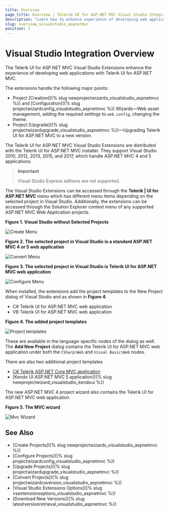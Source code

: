 ```yaml
---
title: Overview
page_title: Overview | Telerik UI for ASP.NET MVC Visual Studio Integration
description: "Learn how to enhance experience of developing web applications with Telerik UI for ASP.NET MVC."
slug: overview_visualstudio_aspnetmvc
position: 1
---
```


# Visual Studio Integration Overview

The Telerik UI for ASP.NET MVC Visual Studio Extensions enhance the experience of developing web applications with Telerik UI for ASP.NET MVC.

The extensions handle the following major points:

* Project [Creation]({% slug newprojectwizards_visualstudio_aspnetmvc %}) and [Configuration]({% slug projectwizardconfig_visualstudio_aspnetmvc %}) Wizards&mdash;Web asset management, adding the required settings to `web.config`, changing the theme.
* Project [Upgrade]({% slug projectwizardupgrade_visualstudio_aspnetmvc %})&mdash;Upgrading Telerik UI for ASP.NET MVC to a new version.

The Telerik UI for ASP.NET MVC Visual Studio Extensions are distributed with the Telerik UI for ASP.NET MVC installer. They support Visual Studio 2010, 2012, 2013, 2015, and 2017, which handle ASP.NET MVC 4 and 5 applications.

> **Important**
>
> Visual Studio Express editions are not supported.

The Visual Studio Extensions can be accessed through the **Telerik | UI for ASP.NET MVC** menu which has different menu items depending on the selected project in Visual Studio. Additionally, the extensions can be accessed through the Solution Explorer context menu of any supported ASP.NET MVC Web Application projects.

**Figure 1. Visual Studio without Selected Projects**

![Create Menu](/vs-integration/images/create_menu.png)

**Figure 2. The selected project in Visual Studio is a standard ASP.NET MVC 4 or 5 web application**

![Convert Menu](/vs-integration/images/convert_menu.png)

**Figure 3. The selected project in Visual Studio is Telerik UI for ASP.NET MVC web application**

![Configure Menu](/vs-integration/images/configure_menu.png)

When installed, the extensions add the project templates to the New Project dialog of Visual Studio and as shown in **Figure 4**.

* C# Telerik UI for ASP.NET MVC web application
* VB Telerik UI for ASP.NET MVC web application

**Figure 4. The added project templates**

![Project templates](/vs-integration/images/project_template.png)

These are available in the language-specific nodes of the dialog as well. The **Add New Project** dialog contains the Telerik UI for ASP.NET MVC web application under both the `CSharp\Web` and `Visual Basic\Web` nodes.

There are also two additional project templates

* [C# Telerik ASP.NET Core MVC application](http://docs.telerik.com/aspnet-core/introduction)
* [Kendo UI ASP.NET MVC 5 application]({% slug newprojectwizard_visualstudio_kendoui %})

The new ASP.NET MVC 4 project wizard also contains the Telerik UI for ASP.NET MVC web application.

**Figure 5. The MVC wizard**

![Mvc Wizard](/vs-integration/images/mvc_wizard.png)

## See Also

* [Create Projects]({% slug newprojectwizards_visualstudio_aspnetmvc %})
* [Configure Projects]({% slug projectwizardconfig_visualstudio_aspnetmvc %})
* [Upgrade Projects]({% slug projectwizardupgrade_visualstudio_aspnetmvc %})
* [Convert Projects]({% slug projectwizardcoversion_visualstudio_aspnetmvc %})
* [Visual Studio Extensions Options]({% slug vsextensionsoptions_visualstudio_aspnetmvc %})
* [Download New Versions]({% slug latestversionretrieval_visualstudio_aspnetmvc %})
